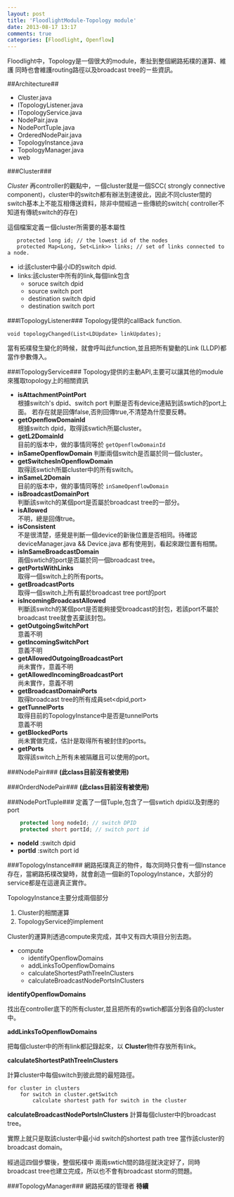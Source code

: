 ```yaml
---
layout: post
title: 'FloodlightModule-Topology module'
date: 2013-08-17 13:17
comments: true
categories: [Floodlight, Openflow]
---
```

Floodlight中，Topology是一個很大的module，牽扯到整個網路拓樸的運算、維護
同時也會維護routing路徑以及broadcast tree的ㄧ些資訊。


##Architecture##

- Cluster.java
- ITopologyListener.java
- ITopologyService.java
- NodePair.java
- NodePortTuple.java
- OrderedNodePair.java
- TopologyInstance.java
- TopologyManager.java
- web

<!--more-->

###Cluster###

*Cluster*
再controller的觀點中，ㄧ個cluster就是一個SCC( strongly connective component)，cluster中的switch都有辦法到達彼此，因此不同cluster間的switch基本上不能互相傳送資料，除非中間經過ㄧ些傳統的switch( controller不知道有傳統switch的存在)

這個檔案定義ㄧ個cluster所需要的基本屬性
```
   protected long id; // the lowest id of the nodes
   protected Map<Long, Set<Link>> links; // set of links connected to a node.
```
- id:該cluster中最小ID的switch dpid.
- links:該cluster中所有的link,每個link包含
	- soruce switch dpid
  - source switch port
  - destination switch dpid
  - destination switch port

###ITopologyListener###
Topology提供的callBack function.

```
void topologyChanged(List<LDUpdate> linkUpdates);
```
當有拓樸發生變化的時候，就會呼叫此function,並且把所有變動的Link (LLDP)都當作參數傳入。

###ITopologyService###
Topology提供的主動API,主要可以讓其他的module來獲取topology上的相關資訊

- **isAttachmentPointPort**  
  根據switch's dpid、switch port 判斷是否有device連結到該swtich的port上面。
  若存在就是回傳false,否則回傳true,不清楚為什麼要反轉。
- **getOpenflowDomainId**  
	根據switch dpid，取得該swtich所屬cluster。
- **getL2DomainId**  
  目前的版本中，做的事情同等於 `getOpenflowDomainId`
- **inSameOpenflowDomain** 
  判斷兩個switch是否屬於同一個cluster。
- **getSwitchesInOpenflowDomain**  
  取得該swtich所屬cluster中的所有switch。
- **inSameL2Domain**  
  目前的版本中，做的事情同等於 `inSameOpenflowDomain`
- **isBroadcastDomainPort**  
  判斷該switch的某個port是否屬於broadcast tree的一部分。
- **isAllowed**  
  不明，總是回傳true。
- **isConsistent**  
  不是很清楚，感覺是判斷一個device的新後位置是否相同。待確認  
  deviceManager.java && Device.java 都有使用到，看起來跟位置有相關。
- **isInSameBroadcastDomain**  
  兩個swtich的port是否屬於同一個broadcast tree。
- **getPortsWithLinks**  
  取得一個switch上的所有ports。
- **getBroadcastPorts**  
  取得一個switch上所有屬於broadcast tree port的port
- **isIncomingBroadcastAllowed**  
  判斷該switch的某個port是否能夠接受broadcast的封包，若該port不屬於broadcast tree就會丟棄該封包。
- **getOutgoingSwitchPort**  
	意義不明
- **getIncomingSwitchPort**  
	意義不明
- **getAllowedOutgoingBroadcastPort**  
	尚未實作，意義不明
- **getAllowedIncomingBroadcastPort**  
	尚未實作，意義不明
- **getBroadcastDomainPorts**  
  取得broadcast tree的所有成員set<dpid,port>
- **getTunnelPorts**   
	取得目前的TopologyInstance中是否是tunnelPorts  
  意義不明
- **getBlockedPorts**   
	尚未實做完成，估計是取得所有被封住的ports。
- **getPorts**    
  取得該switch上所有未被隔離且可以使用的port。

###NodePair###
**(此class目前沒有被使用)**

###OrderdNodePair###
**(此class目前沒有被使用)**


###NodePortTuple###
定義了一個Tuple,包含了一個swtich dpid以及對應的port

``` java
    protected long nodeId; // switch DPID
    protected short portId; // switch port id
```

- **nodeId** :switch dpid
- **portId** :switch port id

###TopologyInstance###
網路拓璞真正的物件，每次同時只會有一個Instance存在，當網路拓樸改變時，就會創造一個新的TopologyInstance，大部分的service都是在這邊真正實作。

TopologyInstance主要分成兩個部分

1. Cluster的相關運算
2. TopologyService的implement

Cluster的運算則透過compute來完成，其中又有四大項目分別去跑。
- compute
	- identifyOpenflowDomains
	- addLinksToOpenflowDomains
	- calculateShortestPathTreeInClusters
	- calculateBroadcastNodePortsInClusters  

**identifyOpenflowDomains**

找出在controller底下的所有cluster,並且把所有的swtich都區分到各自的cluster中。

**addLinksToOpenflowDomains**

把每個cluster中的所有link都記錄起來，以 **Cluster**物件存放所有link。

**calculateShortestPathTreeInClusters**

計算cluster中每個switch到彼此間的最短路徑。

```
for cluster in clusters
	for switch in cluster.getSwitch
  		calculate shortest path for switch in the cluster
```

**calculateBroadcastNodePortsInClusters**
計算每個cluster中的broadcast tree。

實際上就只是取該cluster中最小id switch的shortest path tree 當作該cluster的broadcast domain。


經過這四個步驟後，整個拓樸中 兩兩swtich間的路徑就決定好了，同時broadcast tree也建立完成，所以也不會有broadcast storm的問題。


###TopologyManager###
網路拓樸的管理者
**待續**